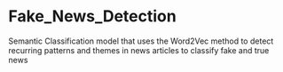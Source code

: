 # Fake_News_Detection
Semantic Classification model that uses the Word2Vec method to detect recurring patterns and themes in news articles to classify fake and true news
